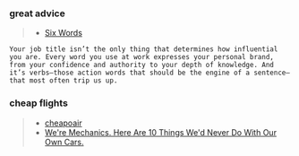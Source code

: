 ### great advice
>- [Six Words](https://getpocket.com/explore/item/six-verbs-that-make-you-sound-weak-no-matter-your-job-title?utm_source=pocket-newtab-en-us)
```
Your job title isn’t the only thing that determines how influential you are. Every word you use at work expresses your personal brand, from your confidence and authority to your depth of knowledge. And it’s verbs–those action words that should be the engine of a sentence–that most often trip us up.
```
### cheap flights
>- [cheapoair](https://www.cheapoair.ca)
>- [We're Mechanics. Here Are 10 Things We'd Never Do With Our Own Cars.](https://www.huffpost.com/entry/car-mechanic-maintenance_l_65d4c59de4b0cc1f2f79a7c6?utm_source=pocket-newtab-en-us)